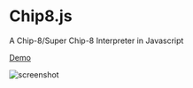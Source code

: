 # Chip8.js
A Chip-8/Super Chip-8 Interpreter in Javascript

[Demo](https://sethpipho.github.io/Chip8.js/)

![screenshot](https://sethpipho.github.io/Chip8.js/static/screenshot.PNG)
